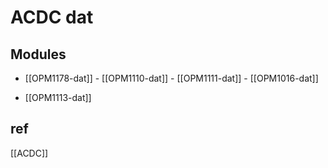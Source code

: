
# ACDC dat 



## Modules 

- [[OPM1178-dat]] - [[OPM1110-dat]] - [[OPM1111-dat]] - [[OPM1016-dat]]

- [[OPM1113-dat]]

## ref 

[[ACDC]]